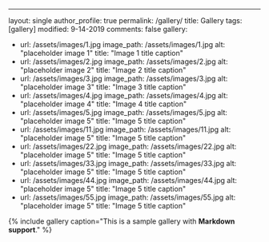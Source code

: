---
layout: single
author_profile: true
permalink: /gallery/
title: Gallery
tags: [gallery]
modified: 9-14-2019
comments: false
gallery:
  - url: /assets/images/1.jpg
    image_path: /assets/images/1.jpg
    alt: "placeholder image 1"
    title: "Image 1 title caption"
  - url: /assets/images/2.jpg
    image_path: /assets/images/2.jpg
    alt: "placeholder image 2"
    title: "Image 2 title caption"
  - url: /assets/images/3.jpg
    image_path: /assets/images/3.jpg
    alt: "placeholder image 3"
    title: "Image 3 title caption"  
  - url: /assets/images/4.jpg
    image_path: /assets/images/4.jpg
    alt: "placeholder image 4"
    title: "Image 4 title caption"
  - url: /assets/images/5.jpg
    image_path: /assets/images/5.jpg
    alt: "placeholder image 5"
    title: "Image 5 title caption" 
  - url: /assets/images/11.jpg
    image_path: /assets/images/11.jpg
    alt: "placeholder image 5"
    title: "Image 5 title caption" 
 - url: /assets/images/22.jpg
    image_path: /assets/images/22.jpg
    alt: "placeholder image 5"
    title: "Image 5 title caption" 
 - url: /assets/images/33.jpg
    image_path: /assets/images/33.jpg
    alt: "placeholder image 5"
    title: "Image 5 title caption" 
 - url: /assets/images/44.jpg
    image_path: /assets/images/44.jpg
    alt: "placeholder image 5"
    title: "Image 5 title caption" 
 - url: /assets/images/55.jpg
    image_path: /assets/images/55.jpg
    alt: "placeholder image 5"
    title: "Image 5 title caption" 
 

{% include gallery caption="This is a sample gallery with **Markdown support**." %}

